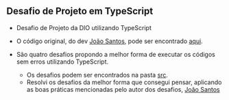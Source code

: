 ## Desafio de Projeto em TypeScript

* Desafio de Projeto da DIO utilizando TypeScript
* O código original, do dev <a href="https://github.com/lira1705/">João Santos</a>, pode ser encontrado <a href="https://github.com/lira1705/mentoria-typescript">aqui</a>.

* São quatro desafios propondo a melhor forma de executar os códigos sem erros utilizando TypeScript.
   * Os desafios podem ser encontrados na pasta <a href="https://github.com/IgorF-Santos/desafio-projeto-typescript-dio/tree/main/src">src</a>.
   * Resolvi os desafios da melhor forma que consegui pensar, aplicando as boas práticas mencionadas pelo autor dos desafios, <a href="https://github.com/lira1705/">João Santos</a>